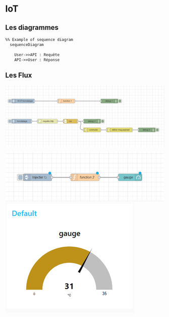 # IoT

## Les diagrammes

```mermaid
%% Example of sequence diagram
  sequenceDiagram

    User->>API : Requête
    API->>User : Réponse
```

## Les Flux

![Flow1.png](img/Flow1.png)

![Flow2.png](img/Flow2.png)
![ResultFlow2.png](img/ResultFlow2.png)
